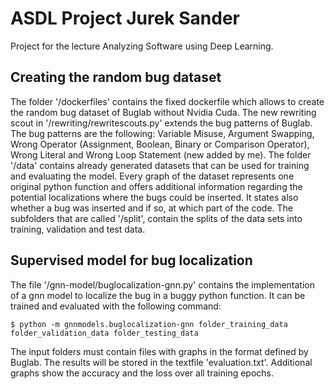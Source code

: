 # ASDL Project Jurek Sander
Project for the lecture Analyzing Software using Deep Learning.

## Creating the random bug dataset
The folder '/dockerfiles' contains the fixed dockerfile which allows to create the random bug dataset of Buglab without Nvidia Cuda. The new rewriting scout in '/rewriting/rewritescouts.py' extends the bug patterns of Buglab. The bug patterns are the following: Variable Misuse, Argument Swapping, Wrong Operator (Assignment, Boolean, Binary or Comparison Operator), Wrong Literal and Wrong Loop Statement (new added by me).
The folder '/data' contains already generated datasets that can be used for training and evaluating the model. Every graph of the dataset represents one original python function and offers additional information regarding the potential localizations where the bugs could be inserted. It states also whether a bug was inserted and if so, at which part of the code. The subfolders that are called '/split', contain the splits of the data sets into training, validation and test data.

## Supervised model for bug localization
The file '/gnn-model/buglocalization-gnn.py' contains the implementation of a gnn model to localize the bug in a buggy python function. It can be trained and evaluated with the following command:

    $ python -m gnnmodels.buglocalization-gnn folder_training_data folder_validation_data folder_testing_data

The input folders must contain files with graphs in the format defined by Buglab. The results will be stored in the textfile 'evaluation.txt'. Additional graphs show the accuracy and the loss over all training epochs.
